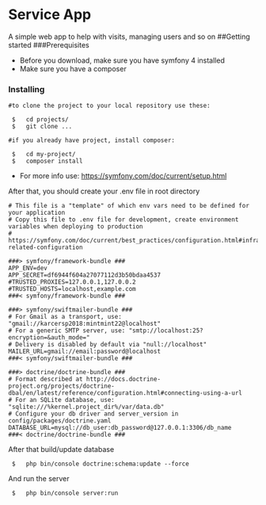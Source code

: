 # Service App
A simple web app to help with visits, managing users and so on
##Getting started
###Prerequisites
* Before you download, make sure you have symfony 4 installed
* Make sure you have a composer
### Installing
```
#to clone the project to your local repository use these:

 $   cd projects/
 $   git clone ...

#if you already have project, install composer:

 $   cd my-project/
 $   composer install
 ```
 * For more info use: https://symfony.com/doc/current/setup.html
 
 After that, you should create your .env file in root directory
 
 ```
 # This file is a "template" of which env vars need to be defined for your application
 # Copy this file to .env file for development, create environment variables when deploying to production
 # https://symfony.com/doc/current/best_practices/configuration.html#infrastructure-related-configuration
 
 ###> symfony/framework-bundle ###
 APP_ENV=dev
 APP_SECRET=df6944f604a27077112d3b50bdaa4537
 #TRUSTED_PROXIES=127.0.0.1,127.0.0.2
 #TRUSTED_HOSTS=localhost,example.com
 ###< symfony/framework-bundle ###
 
 ###> symfony/swiftmailer-bundle ###
 # For Gmail as a transport, use: "gmail://karcersp2018:mintmint22@localhost"
 # For a generic SMTP server, use: "smtp://localhost:25?encryption=&auth_mode="
 # Delivery is disabled by default via "null://localhost"
 MAILER_URL=gmail://email:password@localhost
 ###< symfony/swiftmailer-bundle ###
 
 ###> doctrine/doctrine-bundle ###
 # Format described at http://docs.doctrine-project.org/projects/doctrine-dbal/en/latest/reference/configuration.html#connecting-using-a-url
 # For an SQLite database, use: "sqlite:///%kernel.project_dir%/var/data.db"
 # Configure your db driver and server_version in config/packages/doctrine.yaml
 DATABASE_URL=mysql://db_user:db_password@127.0.0.1:3306/db_name
 ###< doctrine/doctrine-bundle ###
 ```
 After that build/update database
 
```
 $   php bin/console doctrine:schema:update --force
```
And run the server
```
 $   php bin/console server:run
 ```
 

